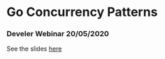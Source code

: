 # Go Concurrency Patterns

### Develer Webinar 20/05/2020

See the slides [here](https://cutt.ly/nyUoHbg)